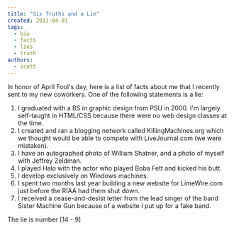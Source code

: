 ```yaml
---
title: "Six Truths and a Lie"
created: 2011-04-01
tags:
  - bio
  - facts
  - lies
  - truth
authors:
  - scott
---
```


In honor of April Fool's day, here is a list of facts about me that I recently sent to my new coworkers. One of the following statements is a lie:

1. I graduated with a BS in graphic design from PSU in 2000. I'm largely self-taught in HTML/CSS because there were no web design classes at the time.
2. I created and ran a blogging network called KillingMachines.org which we thought would be able to compete with LiveJournal.com (we were mistaken).
3. I have an autographed photo of William Shatner, and a photo of myself with Jeffrey Zeldman.
4. I played Halo with the actor who played Boba Fett and kicked his butt.
5. I develop exclusively on Windows machines.
6. I spent two months last year building a new website for LimeWire.com just before the RIAA had them shut down.
7. I received a cease-and-desist letter from the lead singer of the band Sister Machine Gun because of a website I put up for a fake band.

The lie is number \[14 - 9\]
